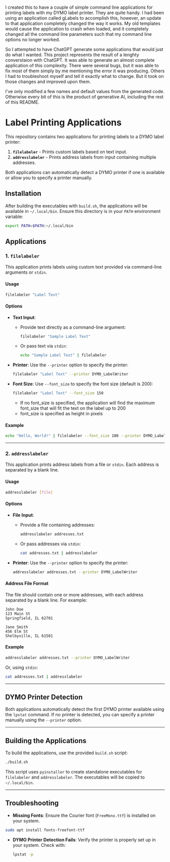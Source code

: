 I created this to have a couple of simple command line applications for printing labels with my DYMO label printer.  They are quite handy.  I had been using an application called gLabels to accomplish this, however, an update to that application completely changed the way it works.  My old templates would cause the application to crash when loaded, and it completely changed all the command line parameters such that my command line options no longer worked.

So I attempted to have ChatGPT generate some applications that would just do what I wanted.  This project represents the result of a lenghty converstaion with ChatGPT.  It was able to generate an almost complete application of this complexity.  There were several bugs, but it was able to fix most of them simply by me mentioning the error it was producing.  Others I had to troubleshoot myself and tell it exactly what to change.  But it took on those changes and improved upon them.  

I've only modified a few names and default values from the generated code.  Otherwise every bit of this is the product of generative AI, including the rest of this README.  

# Label Printing Applications

This repository contains two applications for printing labels to a DYMO label printer:

1. **`filelabeler`** - Prints custom labels based on text input.
2. **`addresslabeler`** - Prints address labels from input containing multiple addresses.

Both applications can automatically detect a DYMO printer if one is available or allow you to specify a printer manually.

## Installation

After building the executables with `build.sh`, the applications will be available in `~/.local/bin`. Ensure this directory is in your `PATH` environment variable:

```bash
export PATH=$PATH:~/.local/bin
```

## Applications

### 1. `filelabeler`

This application prints labels using custom text provided via command-line arguments or `stdin`.

#### Usage

```bash
filelabeler "Label Text"
```

#### Options

- **Text Input**: 
  - Provide text directly as a command-line argument:
    ```bash
    filelabeler "Sample Label Text"
    ```
  - Or pass text via `stdin`:
    ```bash
    echo "Sample Label Text" | filelabeler
    ```

- **Printer**: Use the `--printer` option to specify the printer:
  ```bash
  filelabeler "Label Text" --printer DYMO_LabelWriter
  ```

- **Font Size**: Use `--font_size` to specify the font size (default is 200):
  ```bash
  filelabeler "Label Text" --font_size 150
  ```
  - If no font_size is specified, the application will find the maximum font_size that will fit the text on the label up to 200
  - font_size is specified as height in pixels
#### Example

```bash
echo "Hello, World!" | filelabeler --font_size 100 --printer DYMO_LabelWriter
```

---

### 2. `addresslabeler`

This application prints address labels from a file or `stdin`. Each address is separated by a blank line.

#### Usage

```bash
addresslabeler [file]
```

#### Options

- **File Input**: 
  - Provide a file containing addresses:
    ```bash
    addresslabeler addresses.txt
    ```
  - Or pass addresses via `stdin`:
    ```bash
    cat addresses.txt | addresslabeler
    ```

- **Printer**: Use the `--printer` option to specify the printer:
  ```bash
  addresslabeler addresses.txt --printer DYMO_LabelWriter
  ```

#### Address File Format

The file should contain one or more addresses, with each address separated by a blank line. For example:

```
John Doe
123 Main St
Springfield, IL 62701

Jane Smith
456 Elm St
Shelbyville, IL 61501
```

#### Example

```bash
addresslabeler addresses.txt --printer DYMO_LabelWriter
```

Or, using `stdin`:

```bash
cat addresses.txt | addresslabeler
```

---

## DYMO Printer Detection

Both applications automatically detect the first DYMO printer available using the `lpstat` command. If no printer is detected, you can specify a printer manually using the `--printer` option.

---

## Building the Applications

To build the applications, use the provided `build.sh` script:

```bash
./build.sh
```

This script uses `pyinstaller` to create standalone executables for `filelabeler` and `addresslabeler`. The executables will be copied to `~/.local/bin`.

---

## Troubleshooting

- **Missing Fonts**: Ensure the Courier font (`FreeMono.ttf`) is installed on your system.

```bash
sudo apt install fonts-freefont-ttf
```

- **DYMO Printer Detection Fails**: Verify the printer is properly set up in your system. Check with:
  ```bash
  lpstat -p
  ```